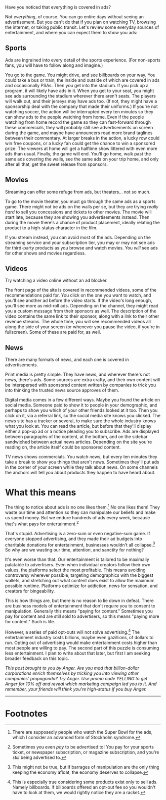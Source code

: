 Have you noticed that everything is covered in ads?

Not *everything*, of course. You can go entire days without seeing an advertisement. But you can't do that if you plan on watching TV, browsing the internet, or taking public transit. Let's review some everyday sources of entertainment, and where you can expect them to show you ads:

## Sports

Ads are ingrained into every detail of the sports experience. (For non-sports fans, you will have to follow along and imagine.)

You go to the game. You might drive, and see billboards on your way. You could take a bus or train, the inside and outside of which are covered in ads and occasionally PSAs. Then you get into the stadium. If you pick up a program, it will likely have ads in it. When you get to your seat, you might see ads surrounding the stadium wherever there aren't seats. The players will walk out, and their jerseys may have ads too. (If not, they might have a sponsorship deal with the company that made their uniforms.) If you're not watching soccer, the action will be interrupted every ten minutes so they can show ads to the people watching from home. Even if the people watching from home record the game so they can fast-forward through these commercials, they will probably still see advertisements on screen during the game, and maybe have announcers read more brand taglines between their commentary. At larger breaks in the action, a lucky row could win free coupons, or a lucky fan could get the chance to win a sponsored prize. The viewers at home will get a halftime show littered with even more ads than usual. Finally, the game will end. You'll go home, walk past the same ads covering the walls, see the same ads on your trip home, and only after all that, get the sweet release from sponsors.

## Movies

Streaming can offer some refuge from ads, but theaters... not so much.

To go to the movie theater, you must go through the same ads as a sports game. There might not be ads on the walls per se, but they are trying *really hard* to sell you concessions and tickets to other movies. The movie will start late, because they are showing you advertisements instead. Then during the movie there's a chance of product placement, ideally relating the product to a high-status character in the film.

If you stream instead, you can avoid most of the ads. Depending on the streaming service and your subscription tier, you may or may not see ads for third-party products as you browse and watch movies. You *will* see ads for other shows and movies regardless.

## Videos

Try watching a video online without an ad blocker.

The front page of the site is covered in recommended videos, some of the recommendations paid for. You click on the one you want to watch, and you'll see another ad before the video starts. If the video's long enough, you'll see more as mid-roll ads. Depending on the channel, they might read you a custom message from their sponsors as well. The description of the video contains the same link to their sponsor, along with a link to their other revenue streams. The whole time, you will see recommended videos all along the side of your screen (or whenever you pause the video, if you're in fullscreen). Some of these are paid for, as well.

## News

There are many formats of news, and each one is covered in advertisements.

Print media is pretty simple. They have news, and wherever there's not news, there's ads. Some sources are extra crafty, and their own content will be interspersed with sponsored content written by companies to trick you into thinking the trusted news source approves of them.

Digital media comes in a few different ways. Maybe you found the article on social media. Someone paid to show it to people in your demographic, and perhaps to show you which of your other friends looked at it too. Then you click on it, via a referral link, so the social media site knows you clicked. The news site has a tracker or several, to make sure the whole industry knows what you look at. You can read the article, but before that they'll display either a pop-up ad or a notice pleading you to subscribe. Ads are displayed between paragraphs of the content, at the bottom, and on the sidebar sandwiched between actual news articles. Depending on the site you're reading on, the article itself could be sponsored content.

TV news shows commercials. You watch news, but every ten minutes they take a break to show you things that aren't news. Sometimes they'll put ads in the corner of your screen while they talk about news. On some channels the anchors will tell you about products they happen to have heard about.

# What this means

The thing to notice about ads is no one likes them.[^1] No one likes them! They waste our time and attention so they can manipulate our beliefs and make us spend money. But we endure hundreds of ads every week, because that's what pays for entertainment.[^2]

That's stupid. Advertising is a zero-sum or even negative-sum game. If everyone stopped advertising, and they made their ad budgets into charitable donations for entertainment, businesses wouldn't all collapse.[^3] So why are we wasting our time, attention, and sanctity for nothing?

It's even worse than that. Our entertainment is tailored to be maximally palatable to advertisers. Even when individual creators follow their own values, the platforms select the most profitable. This means avoiding controversy wherever possible, targeting demographics with the biggest wallets, and stretching out what content does exist to allow the maximum possible runtime. Platforms optimize for addiction, news for sensation, and creators for bingeability.

This is how things are, but there is no reason to lie down in defeat. There are business models of entertainment that don't require you to consent to manipulation. Generally this means "paying for content." Sometimes you pay for content and are still sold to advertisers, so this means "paying more for content." Such is life.

However, a series of paid opt-outs will not solve advertising.[^4] The entertainment industry costs billions, maybe even gazillions, of dollars to run. Opting out of advertising would make entertainment costs higher than most people are willing to pay. The second part of this puzzle is consuming less entertainment. I plan to write about that later, but first I am seeking broader feedback on this topic.

*This post brought to you by Anger. Are you mad that billion-dollar corporations enrich themselves by tricking you into viewing other companies' propaganda? Try Anger. Use promo code YELLING to get Anger for 10% off and reveal which marketing campaign led you to it. And remember, your friends will think you're high-status if you buy Anger.*

---

# Footnotes

[^1]: There are supposedly people who watch the Super Bowl for the ads, which I consider an advanced form of Stockholm syndrome.

[^2]: Sometimes you even *pay* to be advertised to! You pay for your sports ticket, or newspaper subscription, or magazine subscription, and you're *still* being advertised to.

[^3]: This might not be true, but if barrages of manipulation are the only thing keeping the economy afloat, the economy deserves to collapse.

[^4]: This is especially true considering some products exist only to sell ads. Namely billboards. If billboards offered an opt-out fee so you wouldn't have to look at them, we would rightly notice they are a racket.